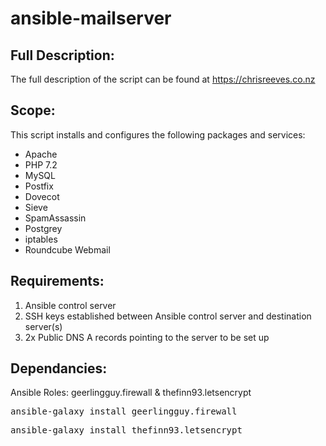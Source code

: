 # ansible-mailserver

<h2> Full Description: </h2>

The full description of the script can be found at https://chrisreeves.co.nz

<h2> Scope: </h2>

This script installs and configures the following packages and services:

* Apache
* PHP 7.2
* MySQL
* Postfix
* Dovecot
* Sieve
* SpamAssassin
* Postgrey
* iptables
* Roundcube Webmail

<h2> Requirements: </h2>

1. Ansible control server
2. SSH keys established between Ansible control server and destination server(s)
3. 2x Public DNS A records pointing to the server to be set up

<h2> Dependancies: </h2>

Ansible Roles: geerlingguy.firewall & thefinn93.letsencrypt

<pre>
ansible-galaxy install geerlingguy.firewall
</pre>

<pre>
ansible-galaxy install thefinn93.letsencrypt
</pre>
